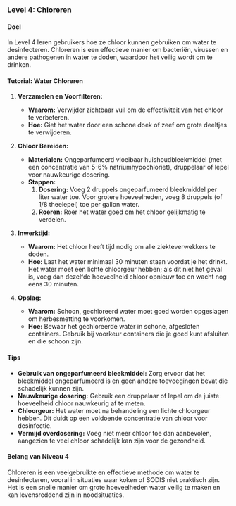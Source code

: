### Level 4: Chloreren

#### Doel
In Level 4 leren gebruikers hoe ze chloor kunnen gebruiken om water te desinfecteren. Chloreren is een effectieve manier om bacteriën, virussen en andere pathogenen in water te doden, waardoor het veilig wordt om te drinken.

#### Tutorial: Water Chloreren

1. **Verzamelen en Voorfilteren:**
   - **Waarom:** Verwijder zichtbaar vuil om de effectiviteit van het chloor te verbeteren.
   - **Hoe:** Giet het water door een schone doek of zeef om grote deeltjes te verwijderen.

2. **Chloor Bereiden:**
   - **Materialen:** Ongeparfumeerd vloeibaar huishoudbleekmiddel (met een concentratie van 5-6% natriumhypochloriet), druppelaar of lepel voor nauwkeurige dosering.
   - **Stappen:**
     1. **Dosering:** Voeg 2 druppels ongeparfumeerd bleekmiddel per liter water toe. Voor grotere hoeveelheden, voeg 8 druppels (of 1/8 theelepel) toe per gallon water.
     2. **Roeren:** Roer het water goed om het chloor gelijkmatig te verdelen.

3. **Inwerktijd:**
   - **Waarom:** Het chloor heeft tijd nodig om alle ziekteverwekkers te doden.
   - **Hoe:** Laat het water minimaal 30 minuten staan voordat je het drinkt. Het water moet een lichte chloorgeur hebben; als dit niet het geval is, voeg dan dezelfde hoeveelheid chloor opnieuw toe en wacht nog eens 30 minuten.

4. **Opslag:**
   - **Waarom:** Schoon, gechloreerd water moet goed worden opgeslagen om herbesmetting te voorkomen.
   - **Hoe:** Bewaar het gechloreerde water in schone, afgesloten containers. Gebruik bij voorkeur containers die je goed kunt afsluiten en die schoon zijn.

#### Tips

- **Gebruik van ongeparfumeerd bleekmiddel:** Zorg ervoor dat het bleekmiddel ongeparfumeerd is en geen andere toevoegingen bevat die schadelijk kunnen zijn.
- **Nauwkeurige dosering:** Gebruik een druppelaar of lepel om de juiste hoeveelheid chloor nauwkeurig af te meten.
- **Chloorgeur:** Het water moet na behandeling een lichte chloorgeur hebben. Dit duidt op een voldoende concentratie van chloor voor desinfectie.
- **Vermijd overdosering:** Voeg niet meer chloor toe dan aanbevolen, aangezien te veel chloor schadelijk kan zijn voor de gezondheid.

#### Belang van Niveau 4
Chloreren is een veelgebruikte en effectieve methode om water te desinfecteren, vooral in situaties waar koken of SODIS niet praktisch zijn. Het is een snelle manier om grote hoeveelheden water veilig te maken en kan levensreddend zijn in noodsituaties.

